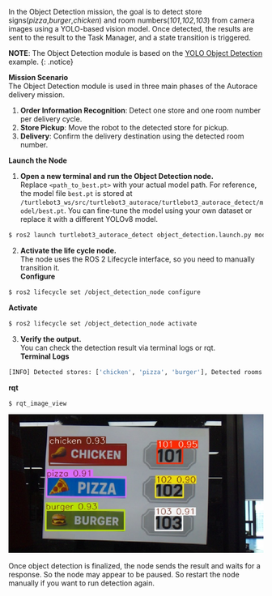 In the Object Detection mission, the goal is to detect store signs(*pizza*,*burger*,*chicken*) and room numbers(*101*,*102*,*103*) from camera images using a YOLO-based vision model. Once detected, the results are sent to the result to the Task Manager, and a state transition is triggered.  

**NOTE**: The Object Detection module is based on the [YOLO Object Detection](/docs/en/platform/turtlebot3/basic_examples/#yolo-object-detection) example.
{: .notice} 

**Mission Scenario**  
The Object Detection module is used in three main phases of the Autorace delivery mission.  
1. **Order Information Recognition**: Detect one store and one room number per delivery cycle.  
2. **Store Pickup**: Move the robot to the detected store for pickup.
3. **Delivery**: Confirm the delivery destination using the detected room number.  

**Launch the Node**  
1. **Open a new terminal and run the Object Detection node.**  
Replace `<path_to_best.pt>` with your actual model path. For reference, the model file `best.pt` is stored at `/turtlebot3_ws/src/turtlebot3_autorace/turtlebot3_autorace_detect/model/best.pt`. You can fine-tune the model using your own dataset or replace it with a different YOLOv8 model.  
```bash
$ ros2 launch turtlebot3_autorace_detect object_detection.launch.py model_path:=<path_to_best.pt>
```

2. **Activate the life cycle node.**  
The node uses the ROS 2 Lifecycle interface, so you need to manually transition it.  
**Configure**  
```bash
$ ros2 lifecycle set /object_detection_node configure
```
**Activate**  
```bash
$ ros2 lifecycle set /object_detection_node activate
```
3. **Verify the output.**  
You can check the detection result via terminal logs or rqt.    
**Terminal Logs**
```bash
[INFO] Detected stores: ['chicken', 'pizza', 'burger'], Detected rooms: ['101', '102', '103']
```
**rqt**
```bash
$ rqt_image_view
```
   ![](/assets/images/platform/turtlebot3/autorace_2025/autorace_object_detection_rqt.png)

Once object detection is finalized, the node sends the result and waits for a response. So the node may appear to be paused. So restart the node manually if you want to run detection again.  
